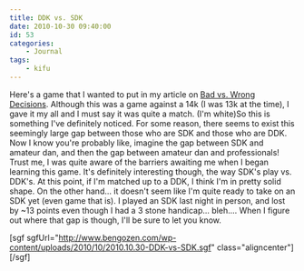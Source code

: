 ```yaml
---
title: DDK vs. SDK
date: 2010-10-30 09:40:00
id: 53
categories:
	- Journal
tags:
	- kifu
---
```


<div style="clear: both; text-align: left;">

Here's a game that I wanted to put in my article on [Bad vs. Wrong Decisions](http://www.bengozen.com/bad-vs-wrong-decisions/ "Bad vs. Wrong Decisions"). Although this was a game against a 14k (I was 13k at the time), I gave it my all and I must say it was quite a match. (I'm white)So this is something I've definitely noticed. For some reason, there seems to exist this seemingly large gap between those who are SDK and those who are DDK. Now I know you're probably like, imagine the gap between SDK and amateur dan, and then the gap between amateur dan and professionals! Trust me, I was quite aware of the barriers awaiting me when I began learning this game. It's definitely interesting though, the way SDK's play vs. DDK's. At this point, if I'm matched up to a DDK, I think I'm in pretty solid shape. On the other hand... it doesn't seem like I'm quite ready to take on an SDK yet (even game that is). I played an SDK last night in person, and lost by ~13 points even though I had a 3 stone handicap... bleh.... When I figure out where that gap is though, I'll be sure to let you know.

<!--more-->

[sgf sgfUrl="http://www.bengozen.com/wp-content/uploads/2010/10/2010.10.30-DDK-vs-SDK.sgf" class="aligncenter"][/sgf]

</div>